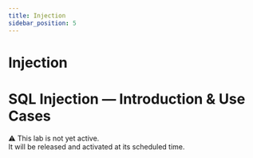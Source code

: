 ```yaml
---
title: Injection
sidebar_position: 5
---
```

# Injection
# SQL Injection — Introduction & Use Cases

⚠️ This lab is not yet active.  
It will be released and activated at its scheduled time.  
